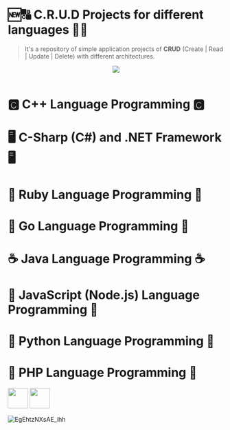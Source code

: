 # 🆕🔠 C.R.U.D Projects for different languages 🔄🚮
<blockquote>It's a repository of simple application projects of <b>CRUD</b> (Create | Read | Update | Delete) with different architectures.</blockquote> 

<div align="center"><img src="https://static.platzi.com/media/landing-projects/Proyecto-Python-CRUD.png"></div></br \>


# 🅲 C++ Language Programming 🅲

# 🖥️ C-Sharp (C#) and .NET Framework 🖥️

# 💎 Ruby Language Programming 💎

# 🦦 Go Language Programming 🦦

# ☕ Java Language Programming ☕

# 📜 JavaScript (Node.js) Language Programming 📜

# 🐍 Python Language Programming 🐍

# 🐘 PHP Language Programming 🐘
<div align="left">
<img src="https://cdn.icon-icons.com/icons2/2530/PNG/512/materialize_button_icon_151952.png" height="47">
<img src="https://cdn.icon-icons.com/icons2/2530/PNG/512/php_button_icon_151926.png" height="47">
</div>

![EgEhtzNXsAE_ihh](https://user-images.githubusercontent.com/61624336/108260225-d593a200-7140-11eb-815f-af8e87494540.jpg)
